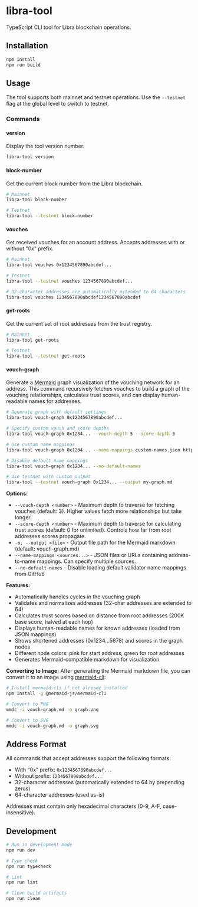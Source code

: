 # libra-tool

TypeScript CLI tool for Libra blockchain operations.

## Installation

```bash
npm install
npm run build
```

## Usage

The tool supports both mainnet and testnet operations. Use the `--testnet` flag at the global level to switch to testnet.

### Commands

#### version
Display the tool version number.

```bash
libra-tool version
```

#### block-number
Get the current block number from the Libra blockchain.

```bash
# Mainnet
libra-tool block-number

# Testnet
libra-tool --testnet block-number
```

#### vouches
Get received vouches for an account address. Accepts addresses with or without "0x" prefix.

```bash
# Mainnet
libra-tool vouches 0x1234567890abcdef...

# Testnet
libra-tool --testnet vouches 1234567890abcdef...

# 32-character addresses are automatically extended to 64 characters
libra-tool vouches 1234567890abcdef1234567890abcdef
```

#### get-roots
Get the current set of root addresses from the trust registry.

```bash
# Mainnet
libra-tool get-roots

# Testnet
libra-tool --testnet get-roots
```

#### vouch-graph
Generate a [Mermaid](https://mermaid.js.org/) graph visualization of the vouching network for an address. This command recursively fetches vouches to build a graph of the vouching relationships, calculates trust scores, and can display human-readable names for addresses.

```bash
# Generate graph with default settings
libra-tool vouch-graph 0x1234567890abcdef...

# Specify custom vouch and score depths
libra-tool vouch-graph 0x1234... --vouch-depth 5 --score-depth 3

# Use custom name mappings
libra-tool vouch-graph 0x1234... --name-mappings custom-names.json https://example.com/names.json

# Disable default name mappings
libra-tool vouch-graph 0x1234... --no-default-names

# Use testnet with custom output
libra-tool --testnet vouch-graph 0x1234... --output my-graph.md
```

**Options:**
- `--vouch-depth <number>` - Maximum depth to traverse for fetching vouches (default: 3). Higher values fetch more relationships but take longer.
- `--score-depth <number>` - Maximum depth to traverse for calculating trust scores (default: 0 for unlimited). Controls how far from root addresses scores propagate.
- `-o, --output <file>` - Output file path for the Mermaid markdown (default: vouch-graph.md)
- `--name-mappings <sources...>` - JSON files or URLs containing address-to-name mappings. Can specify multiple sources.
- `--no-default-names` - Disable loading default validator name mappings from GitHub

**Features:**
- Automatically handles cycles in the vouching graph
- Validates and normalizes addresses (32-char addresses are extended to 64)
- Calculates trust scores based on distance from root addresses (200K base score, halved at each hop)
- Displays human-readable names for known addresses (loaded from JSON mappings)
- Shows shortened addresses (0x1234...5678) and scores in the graph nodes
- Different node colors: pink for start address, green for root addresses
- Generates Mermaid-compatible markdown for visualization

**Converting to Image:**
After generating the Mermaid markdown file, you can convert it to an image using [mermaid-cli](https://github.com/mermaid-js/mermaid-cli):

```bash
# Install mermaid-cli if not already installed
npm install -g @mermaid-js/mermaid-cli

# Convert to PNG
mmdc -i vouch-graph.md -o graph.png

# Convert to SVG
mmdc -i vouch-graph.md -o graph.svg
```

## Address Format

All commands that accept addresses support the following formats:
- With "0x" prefix: `0x1234567890abcdef...`
- Without prefix: `1234567890abcdef...`
- 32-character addresses (automatically extended to 64 by prepending zeros)
- 64-character addresses (used as-is)

Addresses must contain only hexadecimal characters (0-9, A-F, case-insensitive).

## Development

```bash
# Run in development mode
npm run dev

# Type check
npm run typecheck

# Lint
npm run lint

# Clean build artifacts
npm run clean
```